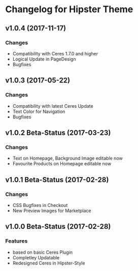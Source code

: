 # Changelog for Hipster Theme

## v1.0.4 (2017-11-17)

### Changes
- Compatibility with Ceres 1.7.0 and higher
- Logical Update in PageDesign
- Bugfixes

## v1.0.3 (2017-05-22)

### Changes
- Compatibility with latest Ceres Update
- Text Color for Navigation
- Bugfixes

## v1.0.2 Beta-Status (2017-03-23)

### Changes
- Text on Homepage, Background Image editable now
- Favourite Products on Homepage editable now

## v1.0.1 Beta-Status (2017-02-28)

### Changes
- CSS Bugfixes in Checkout
- New Preview Images for Marketplace

## v1.0.0 Beta-Status (2017-02-28)

### Features

- based on basic Ceres Plugin
- Completley Updatable
- Redesigned Ceres in Hipster-Style